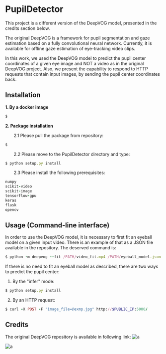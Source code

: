 # **PupilDetector** #

This project is a different version of the DeepVOG model, presented in the credits section below.

The original DeepVOG is a framework for pupil segmentation and gaze estimation based on a fully convolutional neural network.
Currently, it is available for offline gaze estimation of eye-tracking video clips.

In this work, we used the DeepVOG model to predict the pupil center coordinates of a given eye image and NOT a video as in the original DeepVOG project. Also, we present the capability to respond to HTTP requests that contain input images, by sending the pupil center coordinates back.

## Installation ##

**1. By a docker image**
```ruby
$
```

**2. Package installation**

&nbsp;&nbsp;&nbsp;&nbsp;&nbsp;&nbsp;
2.1 Please pull the package from repository:
```ruby
$
```

&nbsp;&nbsp;&nbsp;&nbsp;&nbsp;&nbsp;
2.2 Please move to the PupilDetector directory and type: 
```ruby
$ python setup.py install
```

&nbsp;&nbsp;&nbsp;&nbsp;&nbsp;&nbsp;
2.3 Please install the following prerequisites: 
```ruby
numpy
scikit-video
scikit-image
tensorflow-gpu
keras
flask
opencv
```

## Usage (Command-line interface) ##

In order to use the DeepVOG model, it is necessary to first fit an eyeball model on a given input video. There is an example of that as a JSON file available in the repository. The deserved command is:
```ruby
$ python -m deepvog --fit /PATH/video_fit.mp4 /PATH/eyeball_model.json
```

If there is no need to fit an eyeball model as described, there are two ways to predict the pupil center:
1. By the "infer" mode:
```ruby
$ python setup.py install
```

2. By an HTTP request:
```ruby
$ curl -X POST -F "image_file=@exmp.jpg" http://$PUBLIC_IP:5000/
```

## Credits ##
The original DeepVOG repository is available in following link: ![a](https://github.com/pydsgz/DeepVOG)

![a](https://github.com/dspip/PupilDetector/demo/deepvog_exmp.gif)
